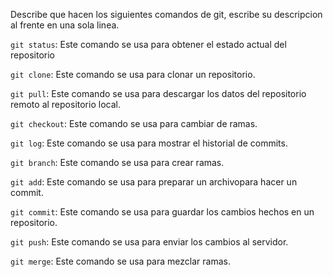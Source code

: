 Describe que hacen los siguientes comandos de git, escribe su descripcion al frente en una sola linea.

`git status`: Este comando se usa para obtener el estado actual del repositorio

`git clone`: Este comando se usa para clonar un repositorio.

`git pull`: Este comando se usa para descargar los datos del repositorio remoto al repositorio local.

`git checkout`: Este comando se usa para cambiar de ramas.

`git log`: Este comando se usa para mostrar el historial de commits.

`git branch`: Este comando se usa para crear ramas.

`git add`: Este comando se usa para preparar un archivopara hacer un commit.

`git commit`: Este comando se usa para guardar los cambios hechos en un repositorio.

`git push`: Este comando se usa para enviar los cambios al servidor.

`git merge`: Este comando se usa para mezclar ramas.
